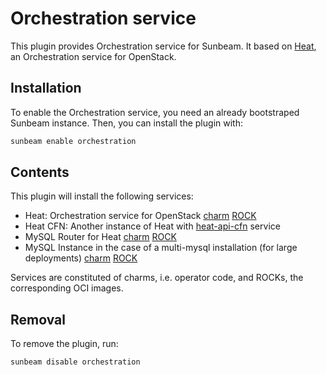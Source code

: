 # Orchestration service

This plugin provides Orchestration service for Sunbeam. It based on [Heat](https://docs.openstack.org/heat/latest/), an Orchestration service for OpenStack.

## Installation

To enable the Orchestration service, you need an already bootstraped Sunbeam instance. Then, you can install the plugin with:

```bash
sunbeam enable orchestration
```

## Contents

This plugin will install the following services:
- Heat: Orchestration service for OpenStack [charm](https://opendev.org/openstack/charm-heat-k8s) [ROCK](https://github.com/canonical/ubuntu-openstack-rocks/tree/main/rocks/heat-consolidated)
- Heat CFN: Another instance of Heat with [heat-api-cfn](https://docs.openstack.org/heat/latest/man/heat-api-cfn.html) service
- MySQL Router for Heat [charm](https://github.com/canonical/mysql-router-k8s-operator) [ROCK](https://github.com/canonical/charmed-mysql-rock)
- MySQL Instance in the case of a multi-mysql installation (for large deployments) [charm](https://github.com/canonical/mysql-k8s-operator) [ROCK](https://github.com/canonical/charmed-mysql-rock)

Services are constituted of charms, i.e. operator code, and ROCKs, the corresponding OCI images.


## Removal

To remove the plugin, run:

```bash
sunbeam disable orchestration
```
